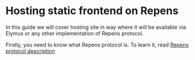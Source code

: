 # Hosting static frontend on Repens
In this guide we will cover hosting site in way where it will be available via Elymus or any other implementation of Repens protocol.

Firstly, you need to know what Repens protocol is. To learn it, read [Repens protocol description](REPENS_PROTOCOL_SPEC.md)
